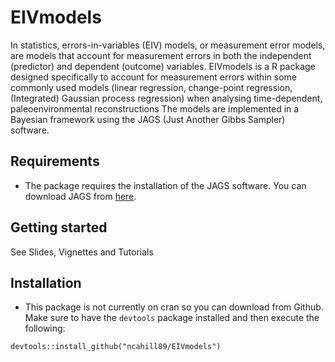 # EIVmodels 

In statistics, errors-in-variables (EIV) models, or measurement error models, are  models that account for measurement errors in both the independent (predictor) and dependent (outcome) variables. EIVmodels is a R package designed specifically to account for measurement errors within some commonly used models (linear regression, change-point regression, (Integrated) Gaussian process regression) when analysing time-dependent, paleoenvironmental reconstructions  The models are implemented in a Bayesian framework using the JAGS (Just Another Gibbs Sampler) software.

## Requirements

  - The package requires the installation of the JAGS software. You can download JAGS from [here](https://sourceforge.net/projects/mcmc-jags/).

## Getting started

See Slides, Vignettes and Tutorials

## Installation

  - This package is not currently on cran so you can download from Github. Make sure to have the `devtools` package installed and then execute the following: 

```
devtools::install_github("ncahill89/EIVmodels")
```
